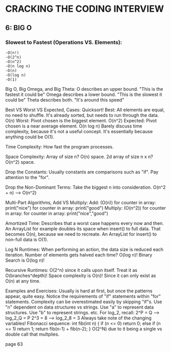 # CRACKING THE CODING INTERVIEW

## 6: BIG O

### Slowest to Fastest (Operations VS. Elements):

    -O(n!)
    -O(2^n)
    -O(n^2)
    -O(n log n)
    -O(n)
    -O(log n)
    -O(1)

Big O, Big Omega, and Big Theta:
O describes an upper bound. "This is the fastest it could be"
Omega describes a lower bound. "This is the slowest it could be"
Theta describes both. "It's around this speed"

Best VS Worst VS Expected, Cases:
Quicksort!
Best:
All elements are equal, no need to shuffle.
It's already sorted, but needs to run through the data.
O(n)
Worst:
Pivot chosen is the biggest element.
O(n^2)
Expected:
Pivot chosen is a near average element.
O(n log n)
Barely discuss time complexity, because it's not a useful concept.
It's essentially because anything could be O(1).

Time Complexity:
How fast the program processes.

Space Complexity:
Array of size n? O(n) space.
2d array of size n x n? O(n^2) space.

Drop the Constants:
Usually constants are comparisons such as "if".
Pay attention to the "for".

Drop the Non-Dominant Terms:
Take the biggest n into consideration.
O(n^2 + n) --> O(n^2)

Multi-Part Algorithms, Add VS Multiply:
Add: (O(n))
for counter in array:
print("nice")
for counter in array:
print("good")
Multiply: (O(n^2))
for counter in array:
for counter in array:
print("nice","good")

Amortized Time:
Describes that a worst case happens every now and then.
An ArrayList for example doubles its space when insert() to full data.
That becomes O(n), because we need to recreate.
An ArrayList for insert() to non-full data is O(1).

Log N Runtimes:
When performing an action, the data size is reduced each iteration.
Number of elements gets halved each time? O(log n)!
Binary Search is O(log n)!

Recursive Runtimes:
O(2^n) since it calls upon itself.
Treat it as O(branches^depth)!
Space complexity is O(n)! Since it can only exist as O(n) at any time.

Examples and Exercises:
Usually is hard at first, but once the patterns appear, quite easy.
Notice the requirements of "if" statements within "for" statements.
Complexity can be overestimated easily by skipping "if"s.
Use "n" dependent on data structures vs strings.
Use "a" to represent data structures.
Use "b" to represent strings.
etc.
For log_2, recall:
2^P = Q --> log_2_Q = P
2^3 = 8 --> log_2_8 = 3
Always take note of the changing variables!
Fibonacci sequence:
int fib(int n) {
if (n <= 0) return 0;
else if (n == 1) return 1;
return fib(n-1) + fib(n-2);
}
O(2^N) due to it being a single vs double call that multplies.

page 63
